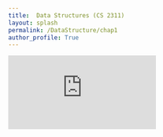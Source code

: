 ```yaml
---
title:  Data Structures (CS 2311)
layout: splash
permalink: /DataStructure/chap1
author_profile: True
---
```

<embed src="https://chebil.github.io/_pages/CS2311/01_AlgorithmAnalysis.pdf" type="application/pdf">

